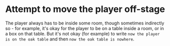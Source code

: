 # Attempt to move the player off-stage

The player always has to be inside some room, though sometimes indirectly so - for example, it's okay for the player to be on a table inside a room, or in a box on that table. But it's not okay (for example) to write `now the player is on the oak table` and then `now the oak table is nowhere`.
